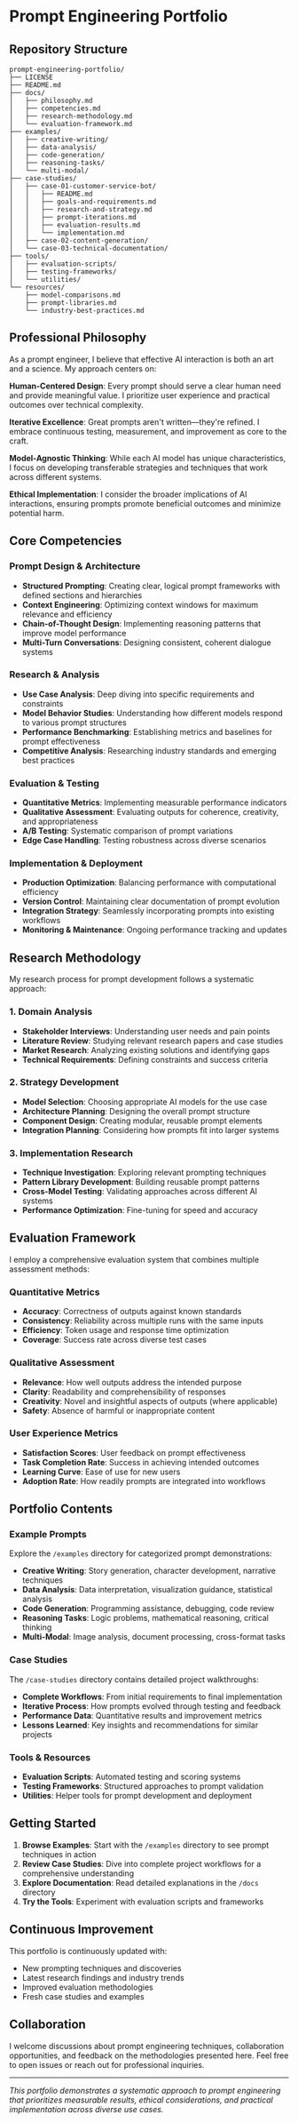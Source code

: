 # Prompt Engineering Portfolio

## Repository Structure

```
prompt-engineering-portfolio/
├── LICENSE
├── README.md
├── docs/
│   ├── philosophy.md
│   ├── competencies.md
│   ├── research-methodology.md
│   └── evaluation-framework.md
├── examples/
│   ├── creative-writing/
│   ├── data-analysis/
│   ├── code-generation/
│   ├── reasoning-tasks/
│   └── multi-modal/
├── case-studies/
│   ├── case-01-customer-service-bot/
│   │   ├── README.md
│   │   ├── goals-and-requirements.md
│   │   ├── research-and-strategy.md
│   │   ├── prompt-iterations.md
│   │   ├── evaluation-results.md
│   │   └── implementation.md
│   ├── case-02-content-generation/
│   └── case-03-technical-documentation/
├── tools/
│   ├── evaluation-scripts/
│   ├── testing-frameworks/
│   └── utilities/
└── resources/
    ├── model-comparisons.md
    ├── prompt-libraries.md
    └── industry-best-practices.md
```

## Professional Philosophy

As a prompt engineer, I believe that effective AI interaction is both an art and a science. My approach centers on:

**Human-Centered Design**: Every prompt should serve a clear human need and provide meaningful value. I prioritize user experience and practical outcomes over technical complexity.

**Iterative Excellence**: Great prompts aren't written—they're refined. I embrace continuous testing, measurement, and improvement as core to the craft.

**Model-Agnostic Thinking**: While each AI model has unique characteristics, I focus on developing transferable strategies and techniques that work across different systems.

**Ethical Implementation**: I consider the broader implications of AI interactions, ensuring prompts promote beneficial outcomes and minimize potential harm.

## Core Competencies

### Prompt Design & Architecture
- **Structured Prompting**: Creating clear, logical prompt frameworks with defined sections and hierarchies
- **Context Engineering**: Optimizing context windows for maximum relevance and efficiency
- **Chain-of-Thought Design**: Implementing reasoning patterns that improve model performance
- **Multi-Turn Conversations**: Designing consistent, coherent dialogue systems

### Research & Analysis
- **Use Case Analysis**: Deep diving into specific requirements and constraints
- **Model Behavior Studies**: Understanding how different models respond to various prompt structures
- **Performance Benchmarking**: Establishing metrics and baselines for prompt effectiveness
- **Competitive Analysis**: Researching industry standards and emerging best practices

### Evaluation & Testing
- **Quantitative Metrics**: Implementing measurable performance indicators
- **Qualitative Assessment**: Evaluating outputs for coherence, creativity, and appropriateness
- **A/B Testing**: Systematic comparison of prompt variations
- **Edge Case Handling**: Testing robustness across diverse scenarios

### Implementation & Deployment
- **Production Optimization**: Balancing performance with computational efficiency
- **Version Control**: Maintaining clear documentation of prompt evolution
- **Integration Strategy**: Seamlessly incorporating prompts into existing workflows
- **Monitoring & Maintenance**: Ongoing performance tracking and updates

## Research Methodology

My research process for prompt development follows a systematic approach:

### 1. Domain Analysis
- **Stakeholder Interviews**: Understanding user needs and pain points
- **Literature Review**: Studying relevant research papers and case studies
- **Market Research**: Analyzing existing solutions and identifying gaps
- **Technical Requirements**: Defining constraints and success criteria

### 2. Strategy Development
- **Model Selection**: Choosing appropriate AI models for the use case
- **Architecture Planning**: Designing the overall prompt structure
- **Component Design**: Creating modular, reusable prompt elements
- **Integration Planning**: Considering how prompts fit into larger systems

### 3. Implementation Research
- **Technique Investigation**: Exploring relevant prompting techniques
- **Pattern Library Development**: Building reusable prompt patterns
- **Cross-Model Testing**: Validating approaches across different AI systems
- **Performance Optimization**: Fine-tuning for speed and accuracy

## Evaluation Framework

I employ a comprehensive evaluation system that combines multiple assessment methods:

### Quantitative Metrics
- **Accuracy**: Correctness of outputs against known standards
- **Consistency**: Reliability across multiple runs with the same inputs
- **Efficiency**: Token usage and response time optimization
- **Coverage**: Success rate across diverse test cases

### Qualitative Assessment
- **Relevance**: How well outputs address the intended purpose
- **Clarity**: Readability and comprehensibility of responses
- **Creativity**: Novel and insightful aspects of outputs (where applicable)
- **Safety**: Absence of harmful or inappropriate content

### User Experience Metrics
- **Satisfaction Scores**: User feedback on prompt effectiveness
- **Task Completion Rate**: Success in achieving intended outcomes
- **Learning Curve**: Ease of use for new users
- **Adoption Rate**: How readily prompts are integrated into workflows

## Portfolio Contents

### Example Prompts
Explore the `/examples` directory for categorized prompt demonstrations:
- **Creative Writing**: Story generation, character development, narrative techniques
- **Data Analysis**: Data interpretation, visualization guidance, statistical analysis
- **Code Generation**: Programming assistance, debugging, code review
- **Reasoning Tasks**: Logic problems, mathematical reasoning, critical thinking
- **Multi-Modal**: Image analysis, document processing, cross-format tasks

### Case Studies
The `/case-studies` directory contains detailed project walkthroughs:
- **Complete Workflows**: From initial requirements to final implementation
- **Iterative Process**: How prompts evolved through testing and feedback
- **Performance Data**: Quantitative results and improvement metrics
- **Lessons Learned**: Key insights and recommendations for similar projects

### Tools & Resources
- **Evaluation Scripts**: Automated testing and scoring systems
- **Testing Frameworks**: Structured approaches to prompt validation
- **Utilities**: Helper tools for prompt development and deployment

## Getting Started

1. **Browse Examples**: Start with the `/examples` directory to see prompt techniques in action
2. **Review Case Studies**: Dive into complete project workflows for a comprehensive understanding
3. **Explore Documentation**: Read detailed explanations in the `/docs` directory
4. **Try the Tools**: Experiment with evaluation scripts and frameworks

## Continuous Improvement

This portfolio is continuously updated with:
- New prompting techniques and discoveries
- Latest research findings and industry trends
- Improved evaluation methodologies
- Fresh case studies and examples

## Collaboration

I welcome discussions about prompt engineering techniques, collaboration opportunities, and feedback on the methodologies presented here. Feel free to open issues or reach out for professional inquiries.

---

*This portfolio demonstrates a systematic approach to prompt engineering that prioritizes measurable results, ethical considerations, and practical implementation across diverse use cases.*
